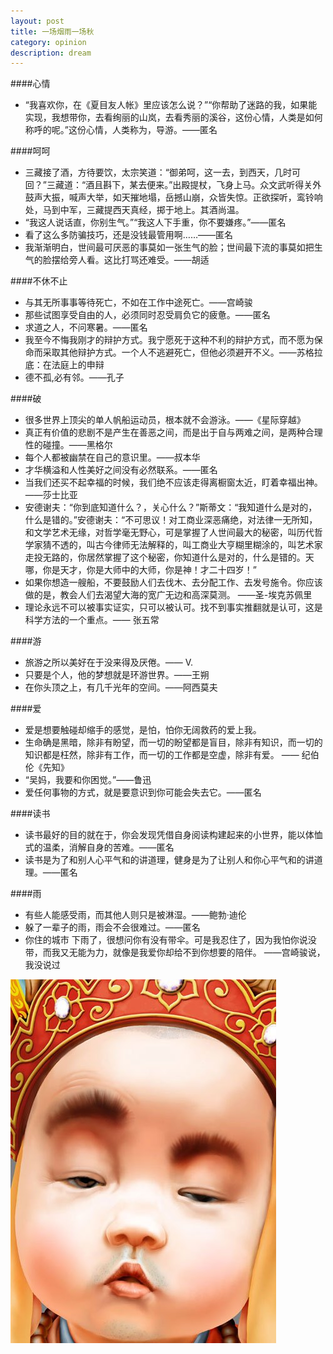 ```yaml
---
layout: post
title: 一场烟雨一场秋
category: opinion
description: dream
---
```



####心情
* “我喜欢你，在《夏目友人帐》里应该怎么说？”“你帮助了迷路的我，如果能实现，我想带你，去看绚丽的山岚，去看秀丽的溪谷，这份心情，人类是如何称呼的呢。”这份心情，人类称为，导游。——匿名

####呵呵 
* 三藏接了酒，方待要饮，太宗笑道：“御弟呵，这一去，到西天，几时可回？”三藏道：“酒且斟下，某去便来。”出殿提杖，飞身上马。众文武听得关外鼓声大振，喊声大举，如天摧地塌，岳撼山崩，众皆失惊。正欲探听，鸾铃响处，马到中军，三藏提西天真经，掷于地上。其酒尚温。
* “我这人说话直，你别生气。”“我这人下手重，你不要嫌疼。”——匿名
* 看了这么多防骗技巧，还是没钱最管用啊……——匿名
* 我渐渐明白，世间最可厌恶的事莫如一张生气的脸；世间最下流的事莫如把生气的脸摆给旁人看。这比打骂还难受。——胡适

####不休不止
* 与其无所事事等待死亡，不如在工作中途死亡。——宫崎骏
* 那些试图享受自由的人，必须同时忍受肩负它的疲惫。——匿名
* 求道之人，不问寒暑。——匿名
* 我至今不悔我刚才的辩护方式。我宁愿死于这种不利的辩护方式，而不愿为保命而采取其他辩护方式。一个人不逃避死亡，但他必须避开不义。——苏格拉底：在法庭上的申辩
* 德不孤,必有邻。——孔子

####破
* 很多世界上顶尖的单人帆船运动员，根本就不会游泳。——《星际穿越》
* 真正有价值的悲剧不是产生在善恶之间，而是出于自与两难之间，是两种合理性的碰撞。——黑格尔
* 每个人都被幽禁在自己的意识里。——叔本华
* 才华横溢和人性美好之间没有必然联系。——匿名
* 当我们还买不起幸福的时候，我们绝不应该走得离橱窗太近，盯着幸福出神。 ——莎士比亚
* 安德谢夫：“你到底知道什么？，关心什么？”斯蒂文：“我知道什么是对的，什么是错的。”安德谢夫：“不可思议！对工商业深恶痛绝，对法律一无所知，和文学艺术无缘，对哲学毫无野心，可是掌握了人世间最大的秘密，叫历代哲学家猜不透的，叫古今律师无法解释的，叫工商业大亨糊里糊涂的，叫艺术家走投无路的，你居然掌握了这个秘密，你知道什么是对的，什么是错的。天哪，你是天才，你是大师中的大师，你是神！才二十四岁！”
* 如果你想造一艘船，不要鼓励人们去伐木、去分配工作、去发号施令。你应该做的是，教会人们去渴望大海的宽广无边和高深莫测。 ——圣-埃克苏佩里
* 理论永远不可以被事实证实，只可以被认可。找不到事实推翻就是认可，这是科学方法的一个重点。—— 张五常

####游
* 旅游之所以美好在于没来得及厌倦。—— V.
* 只要是个人，他的梦想就是环游世界。——王朔
* 在你头顶之上，有几千光年的空间。——阿西莫夫

####爱
* 爱是想要触碰却缩手的感觉，是怕，怕你无阔救药的爱上我。
* 生命确是黑暗，除非有盼望，而一切的盼望都是盲目，除非有知识，而一切的知识都是枉然，除非有工作，而一切的工作都是空虚，除非有爱。 —— 纪伯伦《先知》
* “吴妈，我要和你困觉。”——鲁迅
* 爱任何事物的方式，就是要意识到你可能会失去它。——匿名

####读书
* 读书最好的目的就在于，你会发现凭借自身阅读构建起来的小世界，能以体恤式的温柔，消解自身的苦难。——匿名
* 读书是为了和别人心平气和的讲道理，健身是为了让别人和你心平气和的讲道理。——匿名
 
####雨
* 有些人能感受雨，而其他人则只是被淋湿。——鲍勃·迪伦
* 躲了一辈子的雨，雨会不会很难过。——匿名
* 你住的城市 下雨了，很想问你有没有带伞。可是我忍住了，因为我怕你说没带，而我又无能为力，就像是我爱你却给不到你想要的陪伴。 ——宫崎骏说，我没说过

<div id="transform1">
<div class="inner">
<img src="/images/funny/face.jpg" alt="Nature">
</div>
</div>





